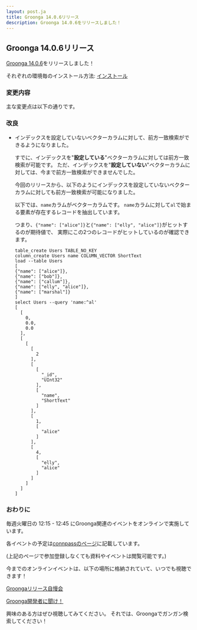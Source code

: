 ```yaml
---
layout: post.ja
title: Groonga 14.0.6リリース
description: Groonga 14.0.6をリリースしました！
---
```


## Groonga 14.0.6リリース

[Groonga 14.0.6](/ja/docs/news/14.html#release-14-0-6)をリリースしました！

それぞれの環境毎のインストール方法: [インストール](/ja/docs/install.html)

### 変更内容

主な変更点は以下の通りです。

### 改良

* インデックスを設定していないベクターカラムに対して、前方一致検索ができるようになりました。

  すでに、インデックスを"**設定している**"ベクターカラムに対しては前方一致検索が可能です。
  ただ、インデックスを"**設定していない**"ベクターカラムに対しては、今まで前方一致検索ができませんでした。

  今回のリリースから、以下のようにインデックスを設定していないベクターカラムに対しても前方一致検索が可能になりました。

  以下では、`name`カラムがベクターカラムです。
  `name`カラムに対して`al`で始まる要素が存在するレコードを抽出しています。

  つまり、`{"name": ["alice"]}`と`{"name": ["elly", "alice"]}`がヒットするのが期待値で、
  実際にこの2つのレコードがヒットしているのが確認できます。

  ```
  table_create Users TABLE_NO_KEY
  column_create Users name COLUMN_VECTOR ShortText
  load --table Users
  [
  {"name": ["alice"]},
  {"name": ["bob"]},
  {"name": ["callum"]},
  {"name": ["elly", "alice"]},
  {"name": ["marshal"]}
  ]
  select Users --query 'name:^al'
  [
    [
      0,
      0.0,
      0.0
    ],
    [
      [
        [
          2
        ],
        [
          [
            "_id",
            "UInt32"
          ],
          [
            "name",
            "ShortText"
          ]
        ],
        [
          1,
          [
            "alice"
          ]
        ],
        [
          4,
          [
            "elly",
            "alice"
          ]
        ]
      ]
    ]
  ]
  ```

### おわりに

毎週火曜日の 12:15 - 12:45 にGroonga関連のイベントをオンラインで実施しています。

各イベントの予定は[connpassのページ](https://groonga.connpass.com/event/)に記載しています。

(上記のページで参加登録しなくても資料やイベントは閲覧可能です。)

今までのオンラインイベントは、以下の場所に格納されていて、いつでも視聴できます！

[Groongaリリース自慢会](https://www.youtube.com/playlist?list=PLLwHraQ4jf7PnA3GjI9v90DZq8ikLk0iN)

[Groonga開発者に聞け！](https://www.youtube.com/playlist?list=PLLwHraQ4jf7PBol9aq5BoaM2Hnk6aCKs2)

興味のある方はぜひ視聴してみてください。
それでは、Groongaでガンガン検索してください！
